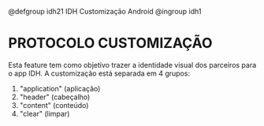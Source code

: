 @defgroup idh21 IDH Customização Android
@ingroup idh1

# PROTOCOLO CUSTOMIZAÇÃO

Esta feature tem como objetivo trazer a identidade visual dos parceiros para o app IDH.
A customização está separada em 4 grupos:

1. "application" (aplicação)
2. "header" (cabeçalho)
3. "content" (conteúdo)
4. "clear" (limpar)